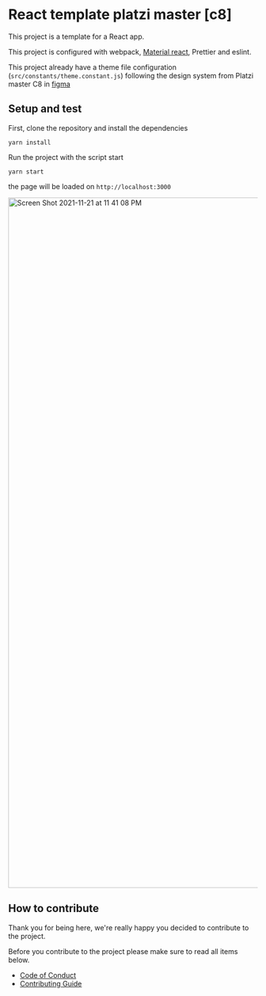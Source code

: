 # React template platzi master [c8]

This project is a template for a React app.

This project is configured with webpack, [Material react](https://mui.com), Prettier and eslint.

This project already have a theme file configuration (`src/constants/theme.constant.js`) following the design system from Platzi master C8 in [figma](https://www.figma.com/file/JbToDZz42lRNoZFCdDxya5/Standards?node-id=0%3A1)

## Setup and test

First, clone the repository and install the dependencies

`yarn install`

Run the project with the script start

`yarn start`

the page will be loaded on `http://localhost:3000`

<img width="1395" alt="Screen Shot 2021-11-21 at 11 41 08 PM" src="https://user-images.githubusercontent.com/6579616/142802252-b5b6a6dc-4263-42ed-91e7-7b648ecae9fa.png">


## How to contribute

Thank you for being here, we're really happy you decided to contribute to the project.

Before you contribute to the project please make sure to read all items below.

* [Code of Conduct](/CODE_OF_CONDUCT.md)
* [Contributing Guide](/CONTRIBUTING.md)
